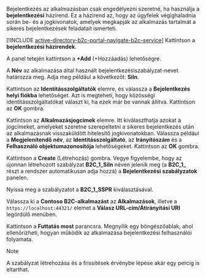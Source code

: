 Bejelentkezés az alkalmazásban csak engedélyezni szeretné, ha használja a **bejelentkezési** házirend. Ez a házirend az, hogy az ügyfelek végighaladnia során be- és a jogkivonatok, amelyek megkapják az alkalmazás tartalmát a sikeres bejelentkezések feladatait ismerteti.

[!INCLUDE [active-directory-b2c-portal-navigate-b2c-service](active-directory-b2c-portal-navigate-b2c-service.md)]
Kattintson a **bejelentkezési házirendek**.

A panel tetején kattintson a **+Add** (+Hozzáadás) lehetőségre.

A **Név** az alkalmazása által használt bejelentkezésiszabályzat-nevet határozza meg. Adja meg például a következőt: **SiIn**.

Kattintson az **Identitásszolgáltatók** elemre, és válassza a **Bejelentkezés helyi fiókba** lehetőséget. Azt is megteheti, hogy közösségi identitásszolgáltatókat választ ki, ha ezek már be vannak állítva. Kattintson az **OK** gombra.

Kattintson az **Alkalmazásjogcímek** elemre. Itt kiválaszthatja azokat a jogcímeket, amelyeket szeretne szerepeltetni a sikeres bejelentkezés után az alkalmazásnak visszaküldött hitelesítő jogkivonatokban. Válassza például a **Megjelenítendő név**, az **Identitásszolgáltató**, az **Irányítószám** és a **Felhasználó objektumazonosítója** lehetőségeket. Kattintson az **OK** gombra.

Kattintson a **Create** (Létrehozás) gombra. Vegye figyelembe, hogy az újonnan létrehozott szabályzat **B2C_1_SiIn** néven jelenik meg (a **B2C\_1\_** részt a rendszer automatikusan adja hozzá) a **Bejelentkezési szabályzatok** panelen.

Nyissa meg a szabályzatot a **B2C_1_SSPR** kiválasztásával.

Válassza ki a **Contoso B2C-alkalmazást** az **Alkalmazások**, illetve a `https://localhost:44321/` elemet a **Válasz URL-cím/Átirányítási URI** legördülő menüben.

Kattintson a **Futtatás most** parancsra. Megnyílik egy böngészőablak, ahol ellenőrizheti, hogyan működik az alkalmazása bejelentkezési felhasználói folyamata.

> [!NOTE]
> A szabályzat létrehozása és a frissítések érvénybe lépése akár egy percig is eltarthat.
>